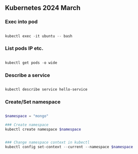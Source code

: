 ## Kubernetes 2024 March


### Exec into pod

```powershell

kubectl exec -it ubuntu -- bash

```


### List pods IP etc.

```powershell

kubectl get pods -o wide

```

### Describe a service 

```powershell

kubectl describe service hello-service

```


### Create/Set namespace

```powershell

$namespace = "mongo"

### Create namespace
kubectl create namespace $namespace


### Change namespace context in kubectl
kubectl config set-context --current --namespace $namespace

```